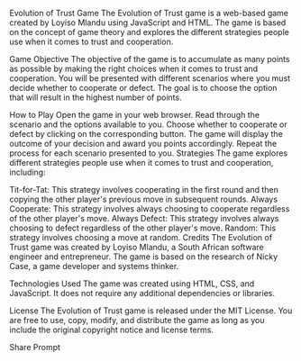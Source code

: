 Evolution of Trust Game
The Evolution of Trust game is a web-based game created by Loyiso Mlandu using JavaScript and HTML. The game is based on the concept of game theory and explores the different strategies people use when it comes to trust and cooperation.

Game Objective
The objective of the game is to accumulate as many points as possible by making the right choices when it comes to trust and cooperation. You will be presented with different scenarios where you must decide whether to cooperate or defect. The goal is to choose the option that will result in the highest number of points.

How to Play
Open the game in your web browser.
Read through the scenario and the options available to you.
Choose whether to cooperate or defect by clicking on the corresponding button.
The game will display the outcome of your decision and award you points accordingly.
Repeat the process for each scenario presented to you.
Strategies
The game explores different strategies people use when it comes to trust and cooperation, including:

Tit-for-Tat: This strategy involves cooperating in the first round and then copying the other player's previous move in subsequent rounds.
Always Cooperate: This strategy involves always choosing to cooperate regardless of the other player's move.
Always Defect: This strategy involves always choosing to defect regardless of the other player's move.
Random: This strategy involves choosing a move at random.
Credits
The Evolution of Trust game was created by Loyiso Mlandu, a South African software engineer and entrepreneur. The game is based on the research of Nicky Case, a game developer and systems thinker.

Technologies Used
The game was created using HTML, CSS, and JavaScript. It does not require any additional dependencies or libraries.

License
The Evolution of Trust game is released under the MIT License. You are free to use, copy, modify, and distribute the game as long as you include the original copyright notice and license terms.

Share Prompt




